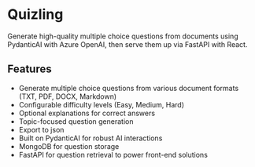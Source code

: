 # Quizling

Generate high-quality multiple choice questions from documents using PydanticAI with Azure OpenAI, then serve them up
via FastAPI with React.

## Features

- Generate multiple choice questions from various document formats (TXT, PDF, DOCX, Markdown)
- Configurable difficulty levels (Easy, Medium, Hard)
- Optional explanations for correct answers
- Topic-focused question generation
- Export to json
- Built on PydanticAI for robust AI interactions
- MongoDB for question storage
- FastAPI for question retrieval to power front-end solutions

